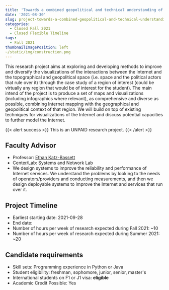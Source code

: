 ```yaml
---
title: 'Towards a combined geopolitical and technical understanding of regional Internet'
date: '2021-08-30'
slug: project-towards-a-combined-geopolitical-and-technical-understanding-of-regional-internet
categories:
  - Closed Fall 2021 
  - Closed Flexible Timeline
tags:
  - Fall 2021
thumbnailImagePosition: left
~/static/img/construction.png
---
```

This research project aims at exploring and developing methods to improve and diversify the visualizations of the interactions between the Internet and the topographical and geopolitical space (i.e. space and the political actors that rule over it) through the case study of a region of interest (could be virtually any region that would be of interest for the student). The main intend of the project is to produce a set of maps and visualizations (including infographics where relevant), as comprehensive and diverse as possible, combining Internet mapping with the geographical and geopolitical context of that region. We will build on top of existing techniques for visualizations of the Internet and discuss potential capacities to further model the Internet.

<!--more-->

{{< alert success >}}
This is an UNPAID research project.
{{< /alert >}}

## Faculty Advisor
+ Professor: [Ethan Katz-Bassett](http://www.columbia.edu/~ebk2141/)
+ Center/Lab: Systems and Network Lab
+ We design systems to improve the reliability and performance of Internet services. We understand the problems by looking to the needs of operators/providers and conducting measurements, and then we design deployable systems to improve the Internet and services that run over it.

## Project Timeline
+ Earliest starting date: 2021-09-28
+ End date: 
+ Number of hours per week of research expected during Fall 2021: ~10
+ Number of hours per week of research expected during Summer 2021: ~20

## Candidate requirements
+ Skill sets: Programming experience in Python or Java
+ Student eligibility: freshman, sophomore, junior, senior, master's
+ International students on F1 or J1 visa: **eligible**
+ Academic Credit Possible: Yes

